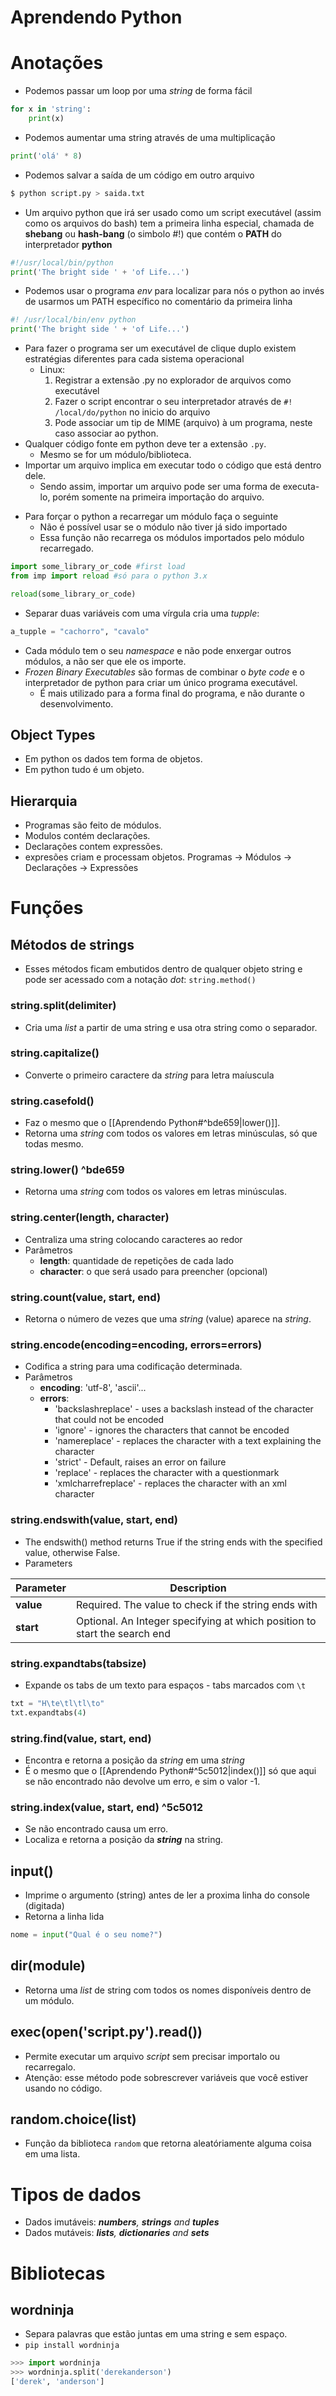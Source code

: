 # Aprendendo Python

# Anotações

*   Podemos passar um loop por uma *string* de forma fácil

```python
for x in 'string':
	print(x)
```

*   Podemos aumentar uma string através de uma multiplicação

```python
print('olá' * 8)
```

*   Podemos salvar a saída de um código em outro arquivo

```sh
$ python script.py > saida.txt
```

*   Um arquivo python que irá ser usado como um script executável (assim como os arquivos do bash) tem a primeira linha especial, chamada de **shebang** ou **hash-bang**  (o simbolo #!) que contém o **PATH** do interpretador **python**

```python
#!/usr/local/bin/python
print('The bright side ' + 'of Life...')
```

*   Podemos usar o programa *env* para localizar para nós o python ao invés de usarmos um PATH específico no comentário da primeira linha

```python
#! /usr/local/bin/env python
print('The bright side ' + 'of Life...')
```

*   Para fazer o programa ser um executável de clique duplo existem estratégias diferentes para cada sistema operacional
    *   Linux:
        1.  Registrar a extensão .py no explorador de arquivos como executável
        2.  Fazer o script encontrar o seu interpretador através de `#! /local/do/python` no inicio do arquivo
        3.  Pode associar um tip de MIME (arquivo) à um programa, neste caso associar ao python.
*   Qualquer código fonte em python deve ter a extensão `.py`.
    *   Mesmo se for um módulo/biblioteca.
*   Importar um arquivo implica em executar todo o código que está dentro dele.
    *   Sendo assim, importar um arquivo pode ser uma forma de executa-lo, porém somente na primeira importação do arquivo.
- Para forçar o python a recarregar um módulo faça o seguinte
	- Não é possível usar se o módulo não tiver já sido importado
	- Essa função não recarrega os módulos importados pelo módulo recarregado.
```python
import some_library_or_code #first load
from imp import reload #só para o python 3.x

reload(some_library_or_code)
```

- Separar duas variáveis com uma vírgula cria uma *tupple*:
```python
a_tupple = "cachorro", "cavalo"
```
- Cada módulo tem o seu *namespace* e não pode enxergar outros módulos, a não ser que ele os importe.
- *Frozen Binary Executables* são formas de combinar o *byte code* e o interpretador de python para criar um único programa executável.
	- É mais utilizado para a forma final do programa, e não durante o desenvolvimento.

## Object Types
- Em python os dados tem forma de objetos.
- Em python tudo é um objeto.
## Hierarquia
- Programas são feito de módulos.
- Modulos contém declarações.
- Declarações contem expressões.
- expresões criam e processam objetos.
Programas -> Módulos -> Declarações -> Expressões
# Funções
## Métodos de strings
- Esses métodos ficam embutidos dentro de qualquer objeto string e pode ser acessado com a notação *dot*: `string.method()`
### string.split(delimiter)
- Cria uma _list_ a partir de uma string e usa otra string como o separador.
### string.capitalize()
- Converte o primeiro caractere da _string_ para letra maíuscula
### string.casefold()
- Faz o mesmo que o [[Aprendendo Python#^bde659|lower()]].
- Retorna uma _string_ com todos os valores em letras minúsculas, só que todas mesmo.
### string.lower() ^bde659
- Retorna uma _string_ com todos os valores em letras minúsculas.
### string.center(length, character)
- Centraliza uma string colocando caracteres ao redor
- Parâmetros
	- **length**: quantidade de repetições de cada lado
	- **character**: o que será usado para preencher (opcional)

### string.count(value, start, end)
- Retorna o número de vezes que uma *string* (value) aparece na *string*.
### string.encode(encoding=encoding, errors=errors)
- Codifica a string para uma codificação determinada.
- Parâmetros
	- **encoding**: 'utf-8', 'ascii'...
	- **errors**:
		- 'backslashreplace'	- uses a backslash instead of the character that could not be encoded
		- 'ignore'	- ignores the characters that cannot be encoded
		- 'namereplace'	- replaces the character with a text explaining the character
		- 'strict'	- Default, raises an error on failure
		- 'replace'	- replaces the character with a questionmark
		- 'xmlcharrefreplace'	- replaces the character with an xml character

### string.endswith(value, start, end)
- The endswith() method returns True if the string ends with the specified value, otherwise False.
- Parameters

| Parameter | Description |
| --------- | ----------- |
| **value**	| Required. The value to check if the string ends with|
| **start**	| Optional. An Integer specifying at which position to start the search end	|

### string.expandtabs(tabsize)
- Expande os tabs de um texto para espaços - tabs marcados com `\t`
```python
txt = "H\te\tl\tl\to"
txt.expandtabs(4)
```
### string.find(value, start, end)
- Encontra e retorna a posição da *string* em uma *string*
- É o mesmo que o [[Aprendendo Python#^5c5012|index()]] só que aqui se não encontrado não devolve um erro, e sim o valor -1.
### string.index(value, start, end) ^5c5012
- Se não encontrado causa um erro.
- Localiza e retorna a posição da ***string*** na string.
## input()
*   Imprime o argumento (string) antes de ler a proxima linha do console (digitada)
*   Retorna a linha lida

```python
nome = input("Qual é o seu nome?")
```
## dir(module)
- Retorna uma *list* de string com todos os nomes disponíveis dentro de um módulo.
## exec(open('script.py').read())
- Permite executar um arquivo *script* sem precisar importalo ou recarregalo.
- Atenção: esse método pode sobrescrever variáveis que você estiver usando no código.
## random.choice(list)
- Função da biblioteca `random` que retorna aleatóriamente alguma coisa em uma lista.

# Tipos de dados
- Dados imutáveis: _**numbers**, **strings** and **tuples**_
- Dados mutáveis: _**lists**, **dictionaries** and **sets**_

# Bibliotecas
## wordninja
- Separa palavras que estão juntas em uma string e sem espaço.
- `pip install wordninja`
```python
>>> import wordninja
>>> wordninja.split('derekanderson')
['derek', 'anderson']
```